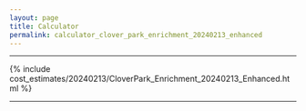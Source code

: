 ```yaml
---
layout: page
title: Calculator
permalink: calculator_clover_park_enrichment_20240213_enhanced
---
```


___

{% include cost_estimates/20240213/CloverPark_Enrichment_20240213_Enhanced.html %}

___

